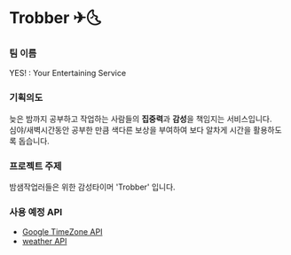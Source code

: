 # Trobber ✈🌜
### 팀 이름
YES! : Your Entertaining Service
### 기획의도
늦은 밤까지 공부하고 작업하는 사람들의 <b>집중력</b>과 <b>감성</b>을 책임지는 서비스입니다.<br/>
심야/새벽시간동안 공부한 만큼 색다른 보상을 부여하여 보다 알차게 시간을 활용하도록 돕습니다. 

### 프로젝트 주제
밤샘작업러들은 위한 감성타이머 'Trobber' 입니다.

### 사용 예정 API
- [Google TimeZone API](https://developers.google.com/maps/documentation/timezone/overview)
- [weather API](https://openweathermap.org/api)
